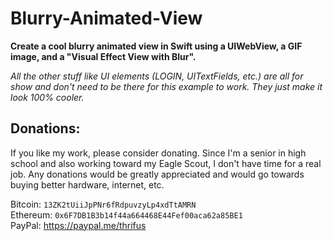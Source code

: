 # Blurry-Animated-View
__Create a cool blurry animated view in Swift using a UIWebView, a GIF image, and a "Visual Effect View with Blur".__

_All the other stuff like UI elements (LOGIN, UITextFields, etc.) are all for show and don't need to be there for this example to work. They just make it look 100% cooler._

## Donations:
If you like my work, please consider donating. Since I'm a senior in high school and also working toward my Eagle Scout, I don't have time for a real job. Any donations would be greatly appreciated and would go towards buying better hardware, internet, etc.

Bitcoin: `13ZK2tUiiJpPNr6fRdpuvzyLp4xdTtAMRN`
<br />
Ethereum: `0x6F7DB1B3b14f44a664468E44Fef00aca62a85BE1`
<br />
PayPal: https://paypal.me/thrifus
